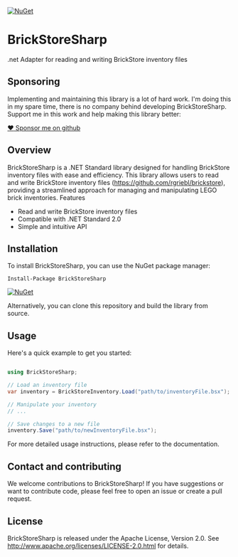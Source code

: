 [![NuGet](https://img.shields.io/nuget/v/ZUGFeRD-csharp?color=blue)](https://www.nuget.org/packages/ZUGFeRD-csharp/)

# BrickStoreSharp
.net Adapter for reading and writing BrickStore inventory files

## Sponsoring
Implementing and maintaining this library is a lot of hard work. I'm doing this in my spare time, there is no company behind developing BrickStoreSharp. Support me in this work and help making this library better:

[:heart: Sponsor me on github](https://github.com/sponsors/stephanstapel)

## Overview
BrickStoreSharp is a .NET Standard library designed for handling BrickStore inventory files with ease and efficiency. This library allows users to read and write BrickStore inventory files (https://github.com/rgriebl/brickstore), providing a streamlined approach for managing and manipulating LEGO brick inventories.
Features

* Read and write BrickStore inventory files
* Compatible with .NET Standard 2.0
* Simple and intuitive API

## Installation

To install BrickStoreSharp, you can use the NuGet package manager:

```
Install-Package BrickStoreSharp
```

[![NuGet](https://img.shields.io/nuget/v/ZUGFeRD-csharp?color=blue)](https://www.nuget.org/packages/ZUGFeRD-csharp/)

Alternatively, you can clone this repository and build the library from source.

## Usage

Here's a quick example to get you started:

```csharp

using BrickStoreSharp;

// Load an inventory file
var inventory = BrickStoreInventory.Load("path/to/inventoryFile.bsx");

// Manipulate your inventory
// ...

// Save changes to a new file
inventory.Save("path/to/newInventoryFile.bsx");
```

For more detailed usage instructions, please refer to the documentation.

## Contact and contributing
We welcome contributions to BrickStoreSharp! If you have suggestions or want to contribute code, please feel free to open an issue or create a pull request.

## License
BrickStoreSharp is released under the Apache License, Version 2.0. See http://www.apache.org/licenses/LICENSE-2.0.html for details.
